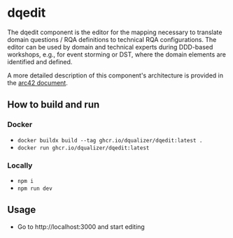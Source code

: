 # dqedit
The dqedit component is the editor for the mapping necessary to translate domain questions / RQA definitions to technical RQA configurations. The editor can be used by domain and technical experts during DDD-based workshops, e.g., for event storming or DST, where the domain elements are identified and defined.

A more detailed description of this component's architecture is provided in the [arc42 document](https://github.com/dqualizer/dqualizer/tree/main/docs/asciidoc).

## How to build and run
### Docker
* `docker buildx build --tag ghcr.io/dqualizer/dqedit:latest .`
* `docker run ghcr.io/dqualizer/dqedit:latest`

### Locally
* `npm i`
* `npm run dev`

## Usage
* Go to http://localhost:3000 and start editing